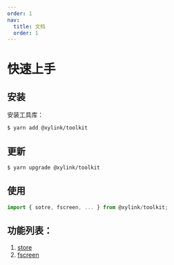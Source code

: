 ```yaml
---
order: 1
nav:
  title: 文档
  order: 1
---
```


# 快速上手

## 安装

安装工具库：

```bash
$ yarn add @xylink/toolkit
```

## 更新

```bash
$ yarn upgrade @xylink/toolkit
```

## 使用

```ts
import { sotre, fscreen, ... } from @xylink/toolkit;
```

## 功能列表：

1. [store](/zh-CN/pages/store)
2. [fscreen](/zh-CN/pages/fscreen)
